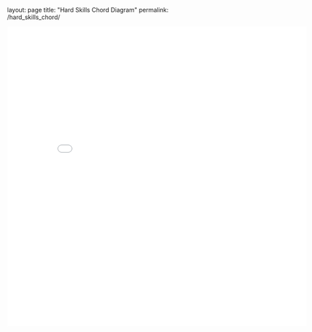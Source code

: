 
layout: page
title: "Hard Skills Chord Diagram"
permalink: /hard_skills_chord/

<iframe width = "700" height="700" seamless frameborder="0" scrolling = "no" src="../images/chard_skills_chord.html"></iframe>
